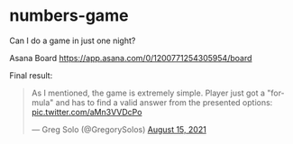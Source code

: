 # numbers-game
Can I do a game in just one night?

Asana Board
https://app.asana.com/0/1200771254305954/board

Final result:
<blockquote class="twitter-tweet"><p lang="en" dir="ltr">As I mentioned, the game is extremely simple. Player just got a &quot;formula&quot; and has to find a valid answer from the presented options: <a href="https://t.co/aMn3VVDcPo">pic.twitter.com/aMn3VVDcPo</a></p>&mdash; Greg Solo (@GregorySolos) <a href="https://twitter.com/GregorySolos/status/1426971605662568449?ref_src=twsrc%5Etfw">August 15, 2021</a></blockquote> <script async src="https://platform.twitter.com/widgets.js" charset="utf-8"></script>
